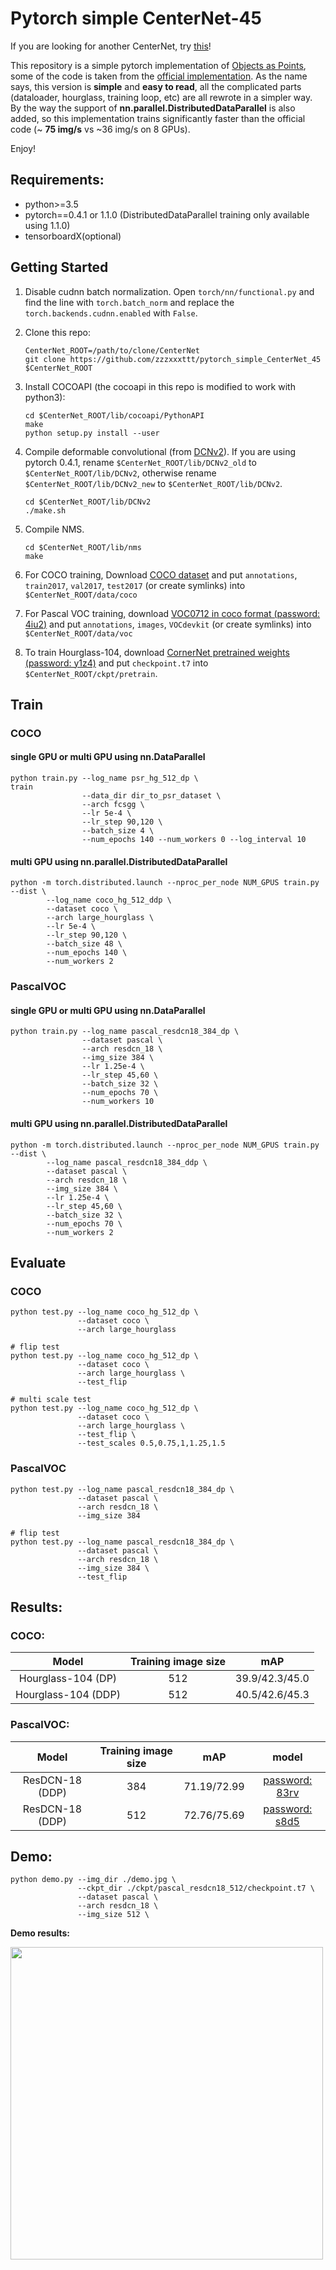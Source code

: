 # Pytorch simple CenterNet-45

If you are looking for another CenterNet, try [this](https://github.com/zzzxxxttt/pytorch_simple_CenterNet_47)!

This repository is a simple pytorch implementation of [Objects as Points](https://arxiv.org/abs/1904.07850), some of the code is taken from the [official implementation](https://github.com/xingyizhou/CenterNet).
As the name says, this version is **simple** and **easy to read**, all the complicated parts (dataloader, hourglass, training loop, etc) are all rewrote in a simpler way.
By the way the support of **nn.parallel.DistributedDataParallel** is also added, so this implementation trains significantly faster than the official code (~ **75 img/s** vs ~36 img/s on 8 GPUs).

Enjoy!

## Requirements:
- python>=3.5
- pytorch==0.4.1 or 1.1.0 (DistributedDataParallel training only available using 1.1.0)
- tensorboardX(optional)

## Getting Started
1. Disable cudnn batch normalization.
Open `torch/nn/functional.py` and find the line with `torch.batch_norm` and replace the `torch.backends.cudnn.enabled` with `False`.

2. Clone this repo:
    ```
    CenterNet_ROOT=/path/to/clone/CenterNet
    git clone https://github.com/zzzxxxttt/pytorch_simple_CenterNet_45 $CenterNet_ROOT
    ```

3. Install COCOAPI (the cocoapi in this repo is modified to work with python3):
    ```
    cd $CenterNet_ROOT/lib/cocoapi/PythonAPI
    make
    python setup.py install --user
    ```

4. Compile deformable convolutional (from [DCNv2](https://github.com/CharlesShang/DCNv2)).
    If you are using pytorch 0.4.1, rename ```$CenterNet_ROOT/lib/DCNv2_old``` to ```$CenterNet_ROOT/lib/DCNv2```, otherwise rename ```$CenterNet_ROOT/lib/DCNv2_new``` to ```$CenterNet_ROOT/lib/DCNv2```.
    ```
    cd $CenterNet_ROOT/lib/DCNv2
    ./make.sh
    ```

5. Compile NMS.
    ```
    cd $CenterNet_ROOT/lib/nms
    make
    ```

6. For COCO training, Download [COCO dataset](http://cocodataset.org/#download) and put ```annotations```, ```train2017```, ```val2017```, ```test2017``` (or create symlinks) into ```$CenterNet_ROOT/data/coco```

7. For Pascal VOC training, download [VOC0712 in coco format (password: 4iu2)](https://pan.baidu.com/s/1z6BtsKPHh2MnbfT25Y4wYw) and put ```annotations```, ```images```, ```VOCdevkit``` (or create symlinks) into ```$CenterNet_ROOT/data/voc```

8. To train Hourglass-104, download [CornerNet pretrained weights (password: y1z4)](https://pan.baidu.com/s/1tp9-5CAGwsX3VUSdV276Fg) and put ```checkpoint.t7``` into ```$CenterNet_ROOT/ckpt/pretrain```.


## Train
### COCO
#### single GPU or multi GPU using nn.DataParallel
```
python train.py --log_name psr_hg_512_dp \                                    train
                --data_dir dir_to_psr_dataset \
                --arch fcsgg \
                --lr 5e-4 \
                --lr_step 90,120 \
                --batch_size 4 \
                --num_epochs 140 --num_workers 0 --log_interval 10
```
#### multi GPU using nn.parallel.DistributedDataParallel
```
python -m torch.distributed.launch --nproc_per_node NUM_GPUS train.py --dist \
        --log_name coco_hg_512_ddp \
        --dataset coco \
        --arch large_hourglass \
        --lr 5e-4 \
        --lr_step 90,120 \
        --batch_size 48 \
        --num_epochs 140 \
        --num_workers 2
```

### PascalVOC
#### single GPU or multi GPU using nn.DataParallel
```
python train.py --log_name pascal_resdcn18_384_dp \
                --dataset pascal \
                --arch resdcn_18 \
                --img_size 384 \
                --lr 1.25e-4 \
                --lr_step 45,60 \
                --batch_size 32 \
                --num_epochs 70 \
                --num_workers 10
```
#### multi GPU using nn.parallel.DistributedDataParallel
```
python -m torch.distributed.launch --nproc_per_node NUM_GPUS train.py --dist \
        --log_name pascal_resdcn18_384_ddp \
        --dataset pascal \
        --arch resdcn_18 \
        --img_size 384 \
        --lr 1.25e-4 \
        --lr_step 45,60 \
        --batch_size 32 \
        --num_epochs 70 \
        --num_workers 2
```
## Evaluate
### COCO
```
python test.py --log_name coco_hg_512_dp \
               --dataset coco \
               --arch large_hourglass

# flip test
python test.py --log_name coco_hg_512_dp \
               --dataset coco \
               --arch large_hourglass \
               --test_flip

# multi scale test
python test.py --log_name coco_hg_512_dp \
               --dataset coco \
               --arch large_hourglass \
               --test_flip \
               --test_scales 0.5,0.75,1,1.25,1.5
```
### PascalVOC
```
python test.py --log_name pascal_resdcn18_384_dp \
               --dataset pascal \
               --arch resdcn_18 \
               --img_size 384

# flip test
python test.py --log_name pascal_resdcn18_384_dp \
               --dataset pascal \
               --arch resdcn_18 \
               --img_size 384 \
               --test_flip
```

## Results:

### COCO:
Model|Training image size|mAP
:---:|:---:|:---:
Hourglass-104 (DP)|512|39.9/42.3/45.0
Hourglass-104 (DDP)|512|40.5/42.6/45.3

### PascalVOC:
Model|Training image size|mAP|model
:---:|:---:|:---:|:---:
ResDCN-18 (DDP)|384|71.19/72.99|[password: 83rv](https://pan.baidu.com/s/1o87uQewrbQWbZ-QJVjiVFA)
ResDCN-18 (DDP)|512|72.76/75.69|[password: s8d5](https://pan.baidu.com/s/1emMdi155veG3VvnO4fTjcQ)

## Demo:
```
python demo.py --img_dir ./demo.jpg \
               --ckpt_dir ./ckpt/pascal_resdcn18_512/checkpoint.t7 \
               --dataset pascal \
               --arch resdcn_18 \
               --img_size 512 \
```

**Demo results:**

<img src="https://github.com/zzzxxxttt/pytorch_simple_CenterNet_45/blob/master/data/demo_results.png" width="500" />


